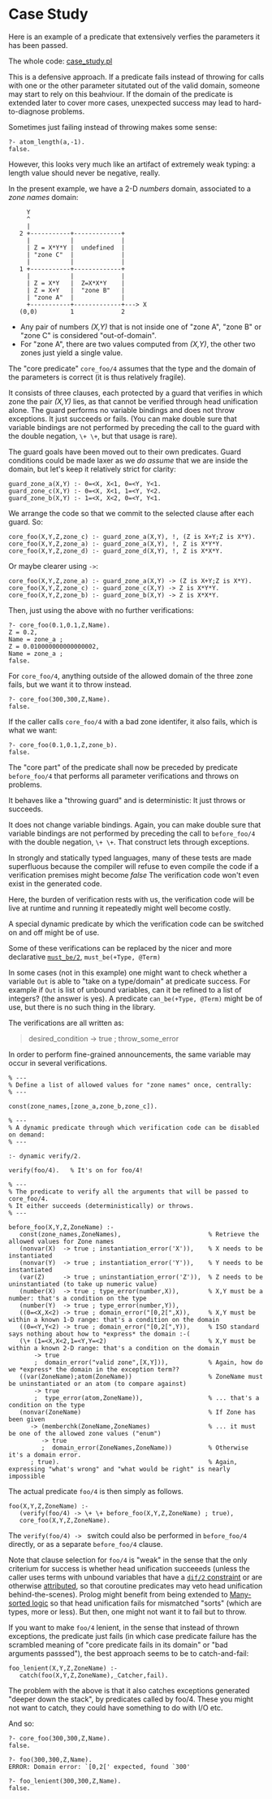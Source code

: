 # Case Study

Here is an example of a predicate that extensively verfies the parameters it has been passed.

The whole code: [case_study.pl](code/case_study.pl)

This is a defensive approach. If a predicate fails instead of throwing for calls with one or the other 
parameter situtated out of the valid domain, someone may start to rely on this beahviour.
If the domain of the predicate is extended later to cover more cases, unexpected success may lead to
hard-to-diagnose problems.

Sometimes just failing instead of throwing makes some sense:

```
?- atom_length(a,-1).
false.
```

However, this looks very much like an artifact of extremely weak typing: a length value should never be negative, really.

In the present example, we have a 2-D _numbers_ domain, associated to a _zone names_ domain:

```
     Y
     ^     
     |
   2 +-----------+-------------+
     |           |             |
     | Z = X*Y*Y |  undefined  |
     | "zone C"  |             |
     |           |             | 
   1 +-----------+-------------+
     |           |             |
     | Z = X*Y   |  Z=X*X*Y    |
     | Z = X+Y   |  "zone B"   |
     | "zone A"  |             | 
     +-----------+-------------+---> X
   (0,0)         1             2
```

- Any pair of numbers _(X,Y)_ that is not inside one of "zone A", "zone B" or "zone C" is considered "out-of-domain".
- For "zone A", there are two values computed from _(X,Y)_, the other two zones just yield a single value.

The "core predicate" `core_foo/4` assumes that the type and the domain of the parameters is correct (it 
is thus relatively fragile).

It consists of three clauses, each protected by a guard that verifies in which zone the pair _(X,Y)_ 
lies, as that cannot be verified through head unification alone. The guard performs no variable
bindings and does not throw exceptions. It just succeeds or fails. (You can make double sure that
variable bindings are not performed by preceding the call to the guard with the double negation, `\+ \+`,
but that usage is rare).

The guard goals have been moved out to their own predicates.
Guard conditions could be made laxer as we _do assume_ that we are inside the domain, but
let's keep it relatively strict for clarity:

```
guard_zone_a(X,Y) :- 0=<X, X<1, 0=<Y, Y<1.
guard_zone_c(X,Y) :- 0=<X, X<1, 1=<Y, Y<2.
guard_zone_b(X,Y) :- 1=<X, X<2, 0=<Y, Y<1.
```

We arrange the code so that we commit to the selected clause after each guard. So:

```
core_foo(X,Y,Z,zone_c) :- guard_zone_a(X,Y), !, (Z is X+Y;Z is X*Y). 
core_foo(X,Y,Z,zone_a) :- guard_zone_a(X,Y), !, Z is X*Y*Y.
core_foo(X,Y,Z,zone_d) :- guard_zone_d(X,Y), !, Z is X*X*Y.
```

Or maybe clearer using `->`:

```
core_foo(X,Y,Z,zone_a) :- guard_zone_a(X,Y) -> (Z is X+Y;Z is X*Y). 
core_foo(X,Y,Z,zone_c) :- guard_zone_c(X,Y) -> Z is X*Y*Y.
core_foo(X,Y,Z,zone_b) :- guard_zone_b(X,Y) -> Z is X*X*Y.
```

Then, just using the above with no further verifications:

```
?- core_foo(0.1,0.1,Z,Name).
Z = 0.2,
Name = zone_a ;
Z = 0.010000000000000002,
Name = zone_a ;
false.
```

For `core_foo/4`, anything outside of the allowed domain of the three zone fails, but we want it to throw instead.

```
?- core_foo(300,300,Z,Name).
false.
```

If the caller calls `core_foo/4` with a bad zone identifer, it also fails, which is what we want:

```
?- core_foo(0.1,0.1,Z,zone_b).
false.
```

The "core part" of the predicate shall now be preceded by predicate `before_foo/4` that performs all
parameter verifications and throws on problems. 

It behaves like a "throwing guard" and is deterministic: It just throws or succeeds.

It does not change variable bindings. Again, you can make double sure that variable bindings are not
performed by preceding the call to `before_foo/4` with the double negation, `\+ \+`. That construct lets
through exceptions.

In strongly and statically typed languages, many of these tests are made superfluous because
the compiler will refuse to even compile the code if a verification premises might become _false_
The verification code won't even exist in the generated code. 

Here, the burden of verification rests with us, the verification code will be live at runtime and 
running it repeatedly might well become costly. 

A special dynamic predicate by which the verification code can be switched on and off might be of use.

Some of these verifications can be replaced by the nicer and more declarative
[`must_be/2`](https://eu.swi-prolog.org/pldoc/doc_for?object=must_be/2), `must_be(+Type, @Term)`

In some cases (not in this example) one might want to check whether a variable `Out` is able to "take on a type/domain" 
at predicate success. For example if `Out` is list of unbound variables, can it be refined to a list of integers?
(the answer is yes). A predicate `can_be(+Type, @Term)` might be of use, but there is no such thing in the library.

The verifications are all written as:

> desired_condition -> true ; throw_some_error

In order to perform fine-grained announcements, the same variable may occur in several verifications.

```
% ---
% Define a list of allowed values for "zone names" once, centrally:
% ---

const(zone_names,[zone_a,zone_b,zone_c]).

% ---
% A dynamic predicate through which verification code can be disabled on demand:
% ---

:- dynamic verify/2.

verify(foo/4).   % It's on for foo/4!

% ---
% The predicate to verify all the arguments that will be passed to core_foo/4.
% It either succeeds (deterministically) or throws.
% ---

before_foo(X,Y,Z,ZoneName) :-
   const(zone_names,ZoneNames),                        % Retrieve the allowed values for Zone names
   (nonvar(X)  -> true ; instantiation_error('X')),    % X needs to be instantiated
   (nonvar(Y)  -> true ; instantiation_error('Y')),    % Y needs to be instantiated
   (var(Z)     -> true ; uninstantiation_error('Z')),  % Z needs to be uninstantiated (to take up numeric value)
   (number(X)  -> true ; type_error(number,X)),        % X,Y must be a number: that's a condition on the type
   (number(Y)  -> true ; type_error(number,Y)),
   ((0=<X,X<2) -> true ; domain_error("[0,2[",X)),     % X,Y must be within a known 1-D range: that's a condition on the domain
   ((0=<Y,Y<2) -> true ; domain_error("[0,2[",Y)),     % ISO standard says nothing about how to *express* the domain :-(
   (\+ (1=<X,X<2,1=<Y,Y=<2)                            % X,Y must be within a known 2-D range: that's a condition on the domain
       -> true 
       ;  domain_error("valid zone",[X,Y])),           % Again, how do we *express* the domain in the exception term??
   ((var(ZoneName);atom(ZoneName))                     % ZoneName must be uninstantiated or an atom (to compare against)
       -> true  
       ;  type_error(atom,ZoneName)),                  % ... that's a condition on the type
   (nonvar(ZoneName)                                   % If Zone has been given
      -> (memberchk(ZoneName,ZoneNames)                % ... it must be one of the allowed zone values ("enum")
         -> true
         ;  domain_error(ZoneNames,ZoneName))          % Otherwise it's a domain error. 
      ; true).                                         % Again, expressing "what's wrong" and "what would be right" is nearly impossible
```

The actual predicate `foo/4` is then simply as follows.

```
foo(X,Y,Z,ZoneName) :-
   (verify(foo/4) -> \+ \+ before_foo(X,Y,Z,ZoneName) ; true),
   core_foo(X,Y,Z,ZoneName).
```   

The `verify(foo/4) -> ` switch could also be performed in `before_foo/4` directly, or as a separate `before_foo/4` clause. 

Note that clause selection for `foo/4` is "weak" in the sense that the only criterium for success is whether
head unification succeeeds (unless the caller uses terms with unbound variables that have a 
[`dif/2` constraint](https://eu.swi-prolog.org/pldoc/doc_for?object=dif/2) or are otherwise 
[attributed](https://eu.swi-prolog.org/pldoc/man?section=attvar), so that coroutine predicates may veto
head unification behind-the-scenes). Prolog might benefit from being extended to
[Many-sorted logic](https://en.wikipedia.org/wiki/Many-sorted_logic) so that head unification fails for
mismatched "sorts" (which are types, more or less). But then, one might not want it to fail but to
throw.

If you want to make `foo/4` lenient, in the sense that instead of thrown exceptions, the predicate just fails
(in which case predicate failure has the scrambled meaning of "core predicate fails in its domain" or "bad arguments passsed"), 
the best approach seems to be to catch-and-fail:

```
foo_lenient(X,Y,Z,ZoneName) :- 
   catch(foo(X,Y,Z,ZoneName),_Catcher,fail).
```

The problem with the above is that it also catches exceptions generated "deeper down the stack", by predicates called by foo/4. 
These you might not want to catch, they could have something to do with I/O etc.

And so:

```
?- core_foo(300,300,Z,Name).
false.

?- foo(300,300,Z,Name).
ERROR: Domain error: `[0,2[' expected, found `300'

?- foo_lenient(300,300,Z,Name).
false.
```

   
   
